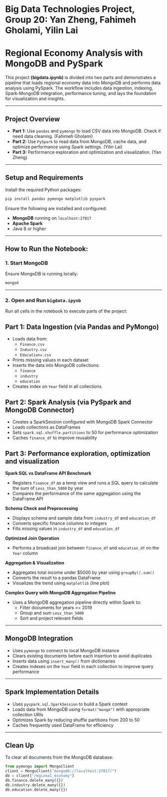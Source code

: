 # Big Data Technologies Project, Group 20: Yan Zheng, Fahimeh Gholami, Yilin Lai   

# Regional Economy Analysis with MongoDB and PySpark

This project **(bigdata.ipynb)** is divided into two parts and demonstrates a pipeline that loads regional economy data into MongoDB and performs data analysis using PySpark. The workflow includes data ingestion, indexing, Spark-MongoDB integration, performance tuning, and lays the foundation for visualization and insights.

---

## Project Overview

- **Part 1:** Use `pandas` and `pymongo` to load CSV data into MongoDB. Check if need data cleaning. (Fahimeh Gholami)
- **Part 2:** Use `PySpark` to read data from MongoDB, cache data, and optimize performance using Spark settings. (Yilin Lai)
- **Part 3:** Performance exploration and optimization and visualization. (Yan Zheng)

---

## Setup and Requirements

Install the required Python packages:

```bash
pip install pandas pymongo matplotlib pyspark
```

Ensure the following are installed and configured:

- **MongoDB** running on `localhost:27017`
- **Apache Spark**
- Java 8 or higher

---

## How to Run the Notebook:

### 1. Start MongoDB

Ensure MongoDB is running locally:

```bash
mongod
```

---

### 2. Open and Run `bigdata.ipynb`

Run all cells in the notebook to execute parts of the project:

## Part 1: Data Ingestion (via Pandas and PyMongo)

- Loads data from:
    - `Finance.csv`
    - `Industry.csv`
    - `Educationv.csv`
- Prints missing values in each dataset
- Inserts the data into MongoDB collections:
    - `finance`
    - `industry`
    - `education`
- Creates index on `Year` field in all collections

## Part 2: Spark Analysis (via PySpark and MongoDB Connector)

- Creates a SparkSession configured with MongoDB Spark Connector
- Loads collections as DataFrames
- Sets `spark.sql.shuffle.partitions` to 50 for performance optimization
- Caches `finance_df` to improve reusability

## Part 3: Performance exploration, optimization and visualization

**Spark SQL vs DataFrame API Benchmark**

- Registers `finance_df` as a temp view and runs a SQL query to calculate the sum of `Less_than_5000` by year
- Compares the performance of the same aggregation using the DataFrame API

**Schema Check and Preprocessing**

- Displays schema and sample data from `industry_df` and `education_df`
- Converts specific finance columns to integers
- Fills missing values in `industry_df` and `education_df`

**Optimized Join Operation**

- Performs a broadcast join between `finance_df` and `education_df` on the `Year` column

**Aggregation & Visualization**

- Aggregates total income under $5000 by year using `groupBy().sum()`
- Converts the result to a pandas DataFrame
- Visualizes the trend using `matplotlib` (line plot)

**Complex Query with MongoDB Aggregation Pipeline**

- Uses a MongoDB aggregation pipeline directly within Spark to:
  - Filter documents for years >= 2019
  - Group and sum `Less_than_5000`
  - Sort and project relevant fields 

---

## MongoDB Integration

- Uses `pymongo` to connect to local MongoDB instance
- Clears existing documents before each insertion to avoid duplicates
- Inserts data using `insert_many()` from dictionaries
- Creates indexes on the `Year` field in each collection to improve query performance

---

## Spark Implementation Details

- Uses `pyspark.sql.SparkSession` to build a Spark context
- Loads data from MongoDB using `format("mongo")` with appropriate collection URIs
- Optimizes Spark by reducing shuffle partitions from 200 to 50
- Caches frequently used DataFrame for efficiency

---

## Clean Up

To clear all documents from the MongoDB database:

```python
from pymongo import MongoClient
client = MongoClient("mongodb://localhost:27017/")
db = client["regional_economy"]
db.finance.delete_many({})
db.industry.delete_many({})
db.education.delete_many({})
```





